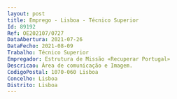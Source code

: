 ```yaml
--- 
layout: post
title: Emprego - Lisboa - Técnico Superior
Id: 89192
Ref: OE202107/0727
DataAbertura: 2021-07-26
DataFecho: 2021-08-09
Trabalho: Técnico Superior
Empregador: Estrutura de Missão «Recuperar Portugal»
Descricao: Área de comunicação e Imagem.
CodigoPostal: 1070-060 Lisboa
Concelho: Lisboa
Distrito: Lisboa
--- 
```


